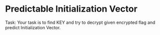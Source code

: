 # Predictable Initialization Vector
Task: Your task is to find KEY and try to decrypt given encrypted flag and predict Initialization Vector.